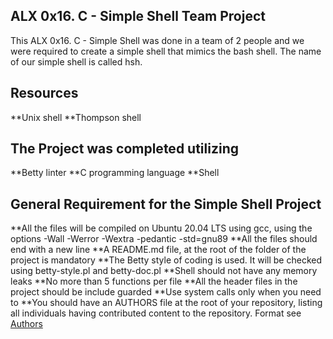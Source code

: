 ## ALX 0x16. C - Simple Shell Team Project
This ALX 0x16. C - Simple Shell was done in a team of 2 people and we were required to create a simple shell that mimics the bash shell. The name of our simple shell is called hsh.

## Resources
**Unix shell
**Thompson shell

## The Project was completed utilizing
**Betty linter
**C programming language
**Shell

## General Requirement for the Simple Shell Project
**All the files will be compiled on Ubuntu 20.04 LTS using gcc, using the options -Wall -Werror -Wextra -pedantic -std=gnu89
**All the files should end with a new line
**A README.md file, at the root of the folder of the project is mandatory
**The Betty style of coding is used. It will be checked using betty-style.pl and betty-doc.pl
**Shell should not have any memory leaks
**No more than 5 functions per file
**All the header files in the project should be include guarded
**Use system calls only when you need to
**You should have an AUTHORS file at the root of your repository, listing all individuals having contributed content to the repository. Format see [Authors](./Authors) 
